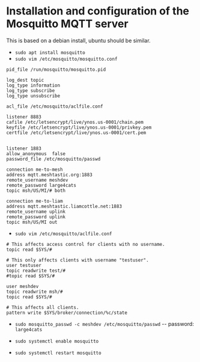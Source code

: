 # Installation and configuration of the Mosquitto MQTT server
This is based on a debian install, ubuntu should be similar.
- `sudo apt install mosquitto`
- `sudo vim /etc/mosquitto/mosquitto.conf`
```
pid_file /run/mosquitto/mosquitto.pid

log_dest topic
log_type information
log_type subscribe
log_type unsubscribe

acl_file /etc/mosquitto/aclfile.conf

listener 8883
cafile /etc/letsencrypt/live/ynos.us-0001/chain.pem
keyfile /etc/letsencrypt/live/ynos.us-0001/privkey.pem
certfile /etc/letsencrypt/live/ynos.us-0001/cert.pem


listener 1883
allow_anonymous  false
password_file /etc/mosquitto/passwd

connection me-to-mesh
address mqtt.meshtastic.org:1883
remote_username meshdev
remote_password large4cats
topic msh/US/MI/# both

connection me-to-liam
address mqtt.meshtastic.liamcottle.net:1883
remote_username uplink
remote_password uplink
topic msh/US/MI out
```
- `sudo vim /etc/mosquitto/aclfile.conf`
```
# This affects access control for clients with no username.
topic read $SYS/#

# This only affects clients with username "testuser".
user testuser
topic readwrite test/#
#topic read $SYS/#

user meshdev
topic readwrite msh/#
topic read $SYS/#

# This affects all clients.
pattern write $SYS/broker/connection/%c/state
```
- `sudo mosquitto_passwd -c meshdev /etc/mosquitto/passwd` 
-- password: `large4cats`

- `sudo systemctl enable mosquitto`
- `sudo systemctl restart mosquitto`
